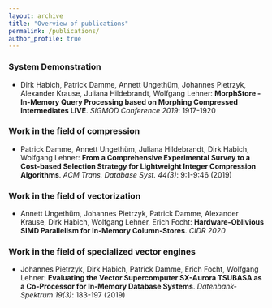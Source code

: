 ```yaml
---
layout: archive
title: "Overview of publications"
permalink: /publications/
author_profile: true
---
```


### System Demonstration
* Dirk Habich, Patrick Damme, Annett Ungethüm, Johannes Pietrzyk, Alexander Krause, Juliana Hildebrandt, Wolfgang Lehner: **MorphStore - In-Memory Query Processing based on Morphing Compressed Intermediates LIVE**. _SIGMOD Conference 2019_: 1917-1920

### Work in the field of compression
* Patrick Damme, Annett Ungethüm, Juliana Hildebrandt, Dirk Habich, Wolfgang Lehner: **From a Comprehensive Experimental Survey to a Cost-based Selection Strategy for Lightweight Integer Compression Algorithms**. _ACM Trans. Database Syst. 44(3)_: 9:1-9:46 (2019)

### Work in the field of vectorization
* Annett Ungethüm, Johannes Pietrzyk, Patrick Damme, Alexander Krause, Dirk Habich, Wolfgang Lehner, Erich Focht: **Hardware-Oblivious SIMD Parallelism for In-Memory Column-Stores**. _CIDR 2020_

### Work in the field of specialized vector engines
* Johannes Pietrzyk, Dirk Habich, Patrick Damme, Erich Focht, Wolfgang Lehner: **Evaluating the Vector Supercomputer SX-Aurora TSUBASA as a Co-Processor for In-Memory Database Systems**. _Datenbank-Spektrum 19(3)_: 183-197 (2019)


